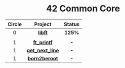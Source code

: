 <div style="text-align: center">
  
# 42 Common Core

| Circle | Project | Status |
|:------:|:-------:|:------:|
| 0 | [**libft**](./circle_0/libft) | **125%** |
|||
| 1 | [**ft_printf**](./circle_1/ft_printf) | **-** |
| 1 | [**get_next_line**](./circle_1/get_next_line) | **-** |
| 1 | [**born2beroot**](./circle_1/Born2beroot) | **-** |

</div>
